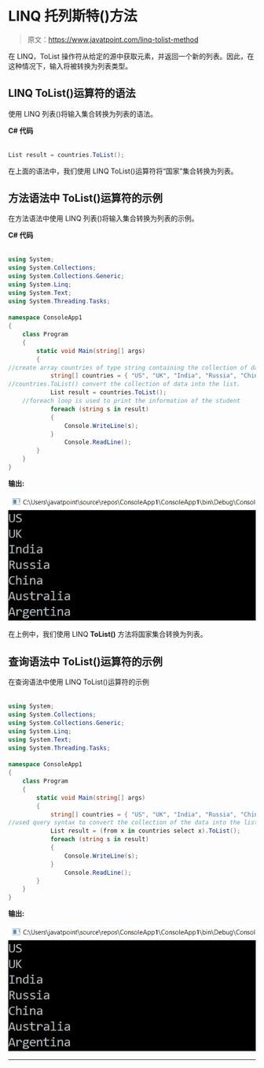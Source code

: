 # LINQ 托列斯特()方法

> 原文：<https://www.javatpoint.com/linq-tolist-method>

在 LINQ，ToList 操作符从给定的源中获取元素，并返回一个新的列表。因此，在这种情况下，输入将被转换为列表类型。

## LINQ ToList()运算符的语法

使用 LINQ 列表()将输入集合转换为列表的语法。

**C# 代码**

```cs

List result = countries.ToList(); 
```

在上面的语法中，我们使用 LINQ ToList()运算符将“国家”集合转换为列表。

## 方法语法中 ToList()运算符的示例

在方法语法中使用 LINQ 列表()将输入集合转换为列表的示例。

**C# 代码**

```cs

using System;
using System.Collections;
using System.Collections.Generic;
using System.Linq;
using System.Text;
using System.Threading.Tasks;

namespace ConsoleApp1
{
    class Program
    {
        static void Main(string[] args)
        {
//create array countries of type string containing the collection of data
            string[] countries = { "US", "UK", "India", "Russia", "China", "Australia", "Argentina" };
//countries.ToList() convert the collection of data into the list.
            List result = countries.ToList();
    //foreach loop is used to print the information of the student
            foreach (string s in result)
            {
                Console.WriteLine(s);
            }
                Console.ReadLine();
        }
    }
} 
```

**输出:**

![LINQ ToList() Method](img/3e8691ab34b3d23ccefebfc75e33bcd5.png)

在上例中，我们使用 LINQ **ToList()** 方法将国家集合转换为列表。

## 查询语法中 ToList()运算符的示例

在查询语法中使用 LINQ ToList()运算符的示例

```cs

using System;
using System.Collections;
using System.Collections.Generic;
using System.Linq;
using System.Text;
using System.Threading.Tasks;

namespace ConsoleApp1
{
    class Program
    {
        static void Main(string[] args)
        {
            string[] countries = { "US", "UK", "India", "Russia", "China", "Australia", "Argentina" };
//used query syntax to convert the collection of the data into the list
            List result = (from x in countries select x).ToList();
            foreach (string s in result)
            {
                Console.WriteLine(s);
            }
                Console.ReadLine();
        }
    }
} 
```

**输出:**

![LINQ ToList() Method](img/1e38dc3279fa8949957475d66604f34c.png)

* * *